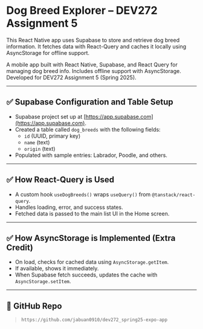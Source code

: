 # Dog Breed Explorer – DEV272 Assignment 5

This React Native app uses Supabase to store and retrieve dog breed information. It fetches data with React-Query and caches it locally using AsyncStorage for offline support.

A mobile app built with React Native, Supabase, and React Query for managing dog breed info. Includes offline support with AsyncStorage. Developed for DEV272 Assignment 5 (Spring 2025).

---

## ✅ Supabase Configuration and Table Setup

- Supabase project set up at [https://app.supabase.com](https://app.supabase.com).
- Created a table called `dog_breeds` with the following fields:
  - `id` (UUID, primary key)
  - `name` (text)
  - `origin` (text)
- Populated with sample entries: Labrador, Poodle, and others.

---

## ✅ How React-Query is Used

- A custom hook `useDogBreeds()` wraps `useQuery()` from `@tanstack/react-query`.
- Handles loading, error, and success states.
- Fetched data is passed to the main list UI in the Home screen.

---

## ✅ How AsyncStorage is Implemented (Extra Credit)

- On load, checks for cached data using `AsyncStorage.getItem`.
- If available, shows it immediately.
- When Supabase fetch succeeds, updates the cache with `AsyncStorage.setItem`.

---

## 🔗 GitHub Repo

> `https://github.com/jabuan0910/dev272_spring25-expo-app`
